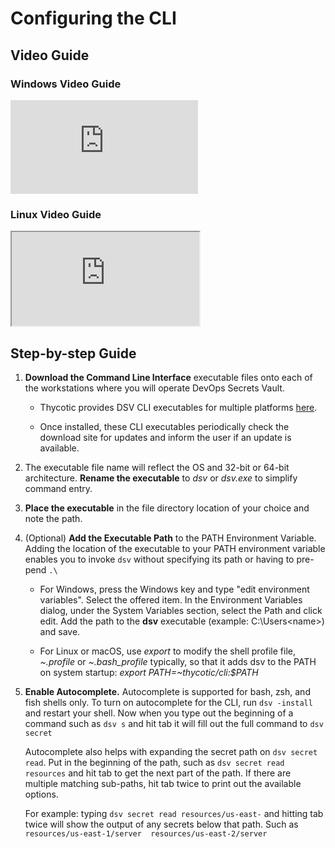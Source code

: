 [title]: # (Download the CLI)
[tags]: # (DevOps Secrets Vault,DSV,)
[priority]: # (2200)

# Configuring the CLI

## Video Guide

### Windows Video Guide

<iframe src="https://player.vimeo.com/video/490936839/" width="{video_width}" height="{video_height}" frameborder="0" title="{video_title}" webkitallowfullscreen mozallowfullscreen allowfullscreen></iframe>

### Linux Video Guide

<iframe src="https://player.vimeo.com/video/490936730"></iframe>

## Step-by-step Guide

1. **Download the Command Line Interface** executable files onto each of the workstations where you will operate DevOps Secrets Vault. 
    * Thycotic provides DSV CLI executables for multiple platforms [here](https://dsv.thycotic.com/downloads).

    * Once installed, these CLI executables periodically check the download site for updates and inform the user if an update is available.

1. The executable file name will reflect the OS and 32-bit or 64-bit architecture. **Rename the executable** to *dsv* or *dsv.exe* to simplify command entry.
1. **Place the executable** in the file directory location of your choice and note the path.
1. (Optional) **Add the Executable Path** to the PATH Environment Variable. Adding the location of the executable to your PATH environment variable enables you to invoke `dsv` without specifying its path or having to pre-pend `.\`
    * For Windows, press the Windows key and type "edit environment variables". Select the offered item. In the Environment Variables dialog, under the System Variables section, select the Path and click edit. Add the path to the **dsv** executable (example: C:\Users\<name>\) and save.

    * For Linux or macOS, use *export* to modify the shell profile file, *~.profile* or *~.bash_profile* typically, so that it adds dsv to the PATH on system startup:  *export PATH=~thycotic/cli:$PATH*
1. **Enable Autocomplete.** Autocomplete is supported for bash, zsh, and fish shells only. To turn on autocomplete for the CLI, run `dsv -install` and restart your shell. Now when you type out the beginning of a command such as `dsv s` and hit tab it will fill out the full command to `dsv secret`

    Autocomplete also helps with expanding the secret path on `dsv secret read`. Put in the beginning of the path, such as `dsv secret read resources` and hit tab to get the next part of the path. If there are multiple matching sub-paths, hit tab twice to print out the available options.

    For example: typing `dsv secret read resources/us-east-` and hitting tab twice will show the output of any secrets below that path. Such as `resources/us-east-1/server  resources/us-east-2/server`